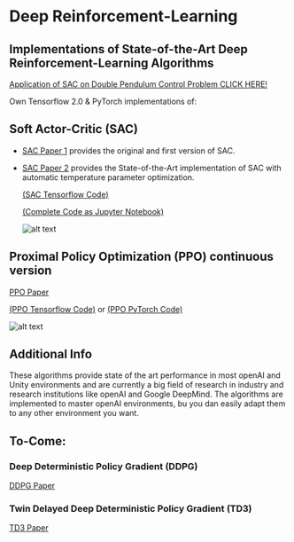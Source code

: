 # Deep Reinforcement-Learning
## Implementations of State-of-the-Art Deep Reinforcement-Learning Algorithms
[Application of SAC on Double Pendulum Control Problem CLICK HERE!](https://github.com/MarkusUllenbruch/Deep-Reinforcement-Learning-Control)

Own Tensorflow 2.0 & PyTorch implementations of:

## Soft Actor-Critic (SAC)
- [SAC Paper 1](https://arxiv.org/abs/1801.01290)
  provides the original and first version of SAC.
- [SAC Paper 2](https://arxiv.org/abs/1812.05905)
  provides the State-of-the-Art implementation of SAC with automatic temperature parameter optimization.
  
  [(SAC Tensorflow Code)](SAC/agent.py)
  
  [(Complete Code as Jupyter Notebook)](SAC/SAC_TF.ipynb)
  
  ![alt text](https://spinningup.openai.com/en/latest/_images/math/c01f4994ae4aacf299a6b3ceceedfe0a14d4b874.svg)


## Proximal Policy Optimization (PPO) continuous version
[PPO Paper](https://arxiv.org/abs/1707.06347)

[(PPO Tensorflow Code)](PPO/Tensorflow/agent.py) or [(PPO PyTorch Code)](PPO/PyTorch/agent.py)

![alt text](https://spinningup.openai.com/en/latest/_images/math/e62a8971472597f4b014c2da064f636ffe365ba3.svg)

## Additional Info
These algorithms provide state of the art performance in most openAI and Unity environments and are currently a big field of research in industry and research institutions like openAI and Google DeepMind.
The algorithms are implemented to master openAI environments, bu you dan easily adapt them to any other environment you want.

## To-Come:
### Deep Deterministic Policy Gradient (DDPG)
[DDPG Paper](https://arxiv.org/abs/1509.02971)

### Twin Delayed Deep Deterministic Policy Gradient (TD3)
[TD3 Paper](https://arxiv.org/abs/1802.09477)
